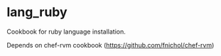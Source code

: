 lang_ruby
=========

Cookbook for ruby language installation.

Depends on chef-rvm cookbook (https://github.com/fnichol/chef-rvm) 
